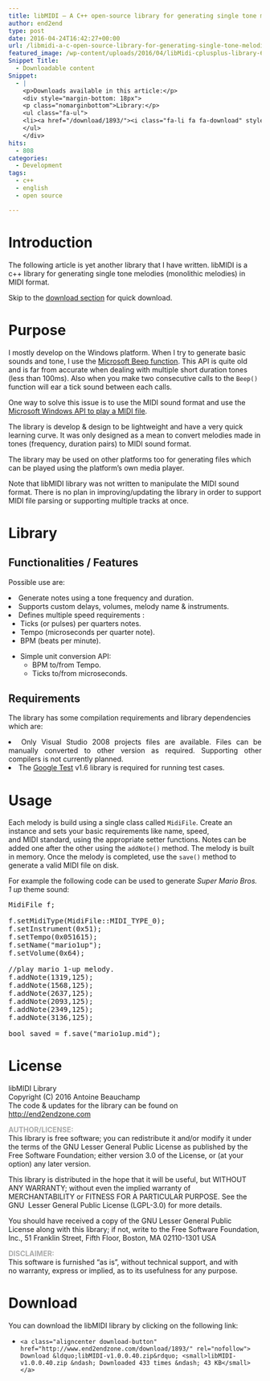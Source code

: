 ```yaml
---
title: libMIDI – A C++ open-source library for generating single tone melodies in MIDI format
author: end2end
type: post
date: 2016-04-24T16:42:27+00:00
url: /libmidi-a-c-open-source-library-for-generating-single-tone-melodies-in-midi-format/
featured_image: /wp-content/uploads/2016/04/libMidi-cplusplus-library-672x378.jpg
Snippet Title:
  - Downloadable content
Snippet:
  - |
    <p>Downloads available in this article:</p>
    <div style="margin-bottom: 18px">
    <p class="nomarginbottom">Library:</p>
    <ul class="fa-ul">
    <li><a href="/download/1893/"><i class="fa-li fa fa-download" style="position: inherit;"></i>[download id="1893" template="title"]</a></li>
    </ul>
    </div>
hits:
  - 808
categories:
  - Development
tags:
  - c++
  - english
  - open source

---
```

# <span id="Introduction">Introduction</span>

The following article is yet another library that I have written. libMIDI is a c++ library for generating single tone melodies (monolithic melodies) in MIDI format.<!--more-->

Skip to the [download section][1] for quick download.

# <span id="Purpose">Purpose</span>

I mostly develop on the Windows platform. When I try to generate basic sounds and tone, I use the [Microsoft Beep function][2]. This API is quite old and is far from accurate when dealing with multiple short duration tones (less than 100ms). Also when you make two consecutive calls to the <code class="prettycode">Beep()</code> function will ear a tick sound between each calls.

One way to solve this issue is to use the MIDI sound format and use the [Microsoft Windows API to play a MIDI file][3].

The library is develop & design to be lightweight and have a very quick learning curve. It was only designed as a mean to convert melodies made in tones (frequency, duration pairs) to MIDI sound format.

The library may be used on other platforms too for generating files which can be played using the platform&#8217;s own media player.

<p class="pleasenote" data-pleasenote="true">
  Note that libMIDI library was not written to manipulate the MIDI sound format. There is no plan in improving/updating the library in order to support MIDI file parsing or supporting multiple tracks at once.
</p>

# <span id="Library">Library</span>

## <span id="Functionalities_Features">Functionalities / Features</span>

Possible use are:

<li style="text-align: justify;">
  Generate notes using a tone frequency and duration.
</li>
<li style="text-align: justify;">
  Supports custom delays, volumes, melody name & instruments.
</li>
<li style="text-align: justify;">
  Defines multiple speed requirements : <ul>
    <li style="text-align: justify;">
      Ticks (or pulses) per quarters notes.
    </li>
    <li style="text-align: justify;">
      Tempo (microseconds per quarter note).
    </li>
    <li style="text-align: justify;">
      BPM (beats per minute).
    </li>
  </ul>
</li>

  * Simple unit conversion API: 
      * BPM to/from Tempo.
      * Ticks to/from microseconds.

## <span id="Requirements">Requirements</span>

The library has some compilation requirements and library dependencies which are:

<li style="text-align: justify;">
  Only Visual Studio 2008 projects files are available. Files can be manually converted to other version as required. Supporting other compilers is not currently planned.
</li>
<li style="text-align: justify;">
  The <a href="http://github.com/google/googletest">Google Test</a> v1.6 library is required for running test cases.
</li>

# <span id="Usage">Usage</span>

Each melody is build using a single class called <code class="prettycode">MidiFile</code>. Create an instance and sets your basic requirements like name, speed, and MIDI standard, using the appropriate setter functions. Notes can be added one after the other using the <code class="prettycode">addNote()</code> method. The melody is built in memory. Once the melody is completed, use the <code class="prettycode">save()</code> method to generate a valid MIDI file on disk.

For example the following code can be used to generate _Super Mario Bros. 1 up_ theme sound:

<pre class="lang:c++ decode:true" title="Super Mario Bros. 1-up theme sound">MidiFile f;

f.setMidiType(MidiFile::MIDI_TYPE_0);
f.setInstrument(0x51);
f.setTempo(0x051615);
f.setName("mario1up");
f.setVolume(0x64);

//play mario 1-up melody.
f.addNote(1319,125);
f.addNote(1568,125);
f.addNote(2637,125);
f.addNote(2093,125);
f.addNote(2349,125);
f.addNote(3136,125);

bool saved = f.save("mario1up.mid");</pre>

# <span id="License">License</span>

libMIDI Library  
Copyright (C) 2016 Antoine Beauchamp  
The code & updates for the library can be found on http://end2endzone.com

<span style="color: #aaaaaa;"><strong>AUTHOR/LICENSE:</strong></span>  
This library is free software; you can redistribute it and/or modify it under the terms of the GNU Lesser General Public License as published by the Free Software Foundation; either version 3.0 of the License, or (at your option) any later version.

This library is distributed in the hope that it will be useful, but WITHOUT ANY WARRANTY; without even the implied warranty of  
MERCHANTABILITY or FITNESS FOR A PARTICULAR PURPOSE. See the GNU  Lesser General Public License (LGPL-3.0) for more details.

You should have received a copy of the GNU Lesser General Public  
License along with this library; if not, write to the Free Software Foundation, Inc., 51 Franklin Street, Fifth Floor, Boston, MA 02110-1301 USA

**<span style="color: #aaaaaa;">DISCLAIMER:</span>**  
This software is furnished &#8220;as is&#8221;, without technical support, and with no warranty, express or implied, as to its usefulness for any purpose.

# <span id="Download">Download</span>

You can download the libMIDI library by clicking on the following link:

  * 
		<a class="aligncenter download-button" href="http://www.end2endzone.com/download/1893/" rel="nofollow"> Download &ldquo;libMIDI-v1.0.0.40.zip&rdquo; <small>libMIDI-v1.0.0.40.zip &ndash; Downloaded 433 times &ndash; 43 KB</small> </a>

 [1]: #Download
 [2]: http://msdn.microsoft.com/en-ca/library/windows/desktop/ms679277(v=vs.85).aspx
 [3]: http://msdn.microsoft.com/en-us/library/windows/desktop/dd743673(v=vs.85).aspx